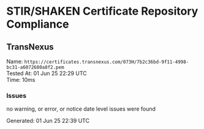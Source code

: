# STIR/SHAKEN Certificate Repository Compliance

## TransNexus

Name: `https://certificates.transnexus.com/073H/7b2c36bd-9f11-4998-bc31-a6072680a8f2.pem`\
Tested At: 01 Jun 25 22:29 UTC\
Time: 10ms

### Issues

no warning, or error, or notice date level issues were found

Generated: 01 Jun 25 22:39 UTC